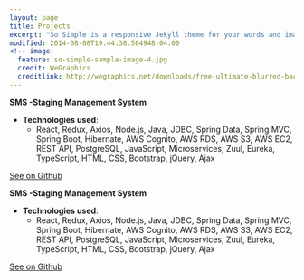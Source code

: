 ```yaml
---
layout: page
title: Projects 
excerpt: "So Simple is a responsive Jekyll theme for your words and images."
modified: 2014-08-08T19:44:38.564948-04:00
<!-- image:
  feature: so-simple-sample-image-4.jpg
  credit: WeGraphics
  creditlink: http://wegraphics.net/downloads/free-ultimate-blurred-background-pack/ -->
---
```


**SMS -Staging Management System**
  * **Technologies used**:
    * React, Redux, Axios, Node.js, Java, JDBC, Spring Data, Spring MVC, Spring Boot, Hibernate, AWS Cognito, AWS RDS, AWS S3, AWS EC2, REST API, PostgreSQL, JavaScript, Microservices, Zuul, Eureka, TypeScript, HTML, CSS, Bootstrap, jQuery, Ajax

<a markdown="0" href="https://github.com/1901-blake/project0-ers-api-dunieskiotano" class="btn">See on Github</a>

**SMS -Staging Management System**
  * **Technologies used**:
    * React, Redux, Axios, Node.js, Java, JDBC, Spring Data, Spring MVC, Spring Boot, Hibernate, AWS Cognito, AWS RDS, AWS S3, AWS EC2, REST API, PostgreSQL, JavaScript, Microservices, Zuul, Eureka, TypeScript, HTML, CSS, Bootstrap, jQuery, Ajax

<a markdown="0" href="https://github.com/1901-blake/project0-ers-api-dunieskiotano" class="btn">See on Github</a>

[^1]: Example: *domain.com/category-name/post-title*
